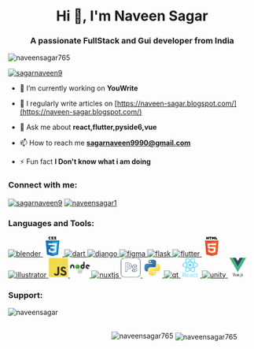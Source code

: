 <h1 align="center">Hi 👋, I'm Naveen Sagar</h1>
<h3 align="center">A passionate FullStack and Gui developer from India</h3>

<p align="left"> <img src="https://komarev.com/ghpvc/?username=naveensagar765&label=Profile%20views&color=0e75b6&style=flat" alt="naveensagar765" /> </p>

<p align="left"> <a href="https://twitter.com/sagarnaveen9" target="blank"><img src="https://img.shields.io/twitter/follow/sagarnaveen9?logo=twitter&style=for-the-badge" alt="sagarnaveen9" /></a> </p>

- 🔭 I’m currently working on **YouWrite**

- 📝 I regularly write articles on [https://naveen-sagar.blogspot.com/](https://naveen-sagar.blogspot.com/)

- 💬 Ask me about **react,flutter,pyside6,vue**

- 📫 How to reach me **sagarnaveen9990@gmail.com**

- ⚡ Fun fact **I Don't know what i am doing**

<h3 align="left">Connect with me:</h3>
<p align="left">
<a href="https://x.com/sagarnaveen9" target="blank"><img align="center" src="https://uxwing.com/wp-content/themes/uxwing/download/brands-and-social-media/x-social-media-black-icon.svg" alt="sagarnaveen9" height="30" width="40" /></a>
<a href="https://www.youtube.com/@naveensagar1" target="blank"><img align="center" src="https://raw.githubusercontent.com/rahuldkjain/github-profile-readme-generator/master/src/images/icons/Social/youtube.svg" alt="naveensagar1" height="30" width="40" /></a>
</p>

<h3 align="left">Languages and Tools:</h3>
<p align="left"> <a href="https://www.blender.org/" target="_blank" rel="noreferrer"> <img src="https://download.blender.org/branding/community/blender_community_badge_white.svg" alt="blender" width="40" height="40"/> </a> <a href="https://www.w3schools.com/css/" target="_blank" rel="noreferrer"> <img src="https://raw.githubusercontent.com/devicons/devicon/master/icons/css3/css3-original-wordmark.svg" alt="css3" width="40" height="40"/> </a> <a href="https://dart.dev" target="_blank" rel="noreferrer"> <img src="https://www.vectorlogo.zone/logos/dartlang/dartlang-icon.svg" alt="dart" width="40" height="40"/> </a> <a href="https://www.djangoproject.com/" target="_blank" rel="noreferrer"> <img src="https://cdn.worldvectorlogo.com/logos/django.svg" alt="django" width="40" height="40"/> </a> <a href="https://www.figma.com/" target="_blank" rel="noreferrer"> <img src="https://www.vectorlogo.zone/logos/figma/figma-icon.svg" alt="figma" width="40" height="40"/> </a> <a href="https://flask.palletsprojects.com/" target="_blank" rel="noreferrer"> <img src="https://www.vectorlogo.zone/logos/pocoo_flask/pocoo_flask-icon.svg" alt="flask" width="40" height="40"/> </a> <a href="https://flutter.dev" target="_blank" rel="noreferrer"> <img src="https://www.vectorlogo.zone/logos/flutterio/flutterio-icon.svg" alt="flutter" width="40" height="40"/> </a> <a href="https://www.w3.org/html/" target="_blank" rel="noreferrer"> <img src="https://raw.githubusercontent.com/devicons/devicon/master/icons/html5/html5-original-wordmark.svg" alt="html5" width="40" height="40"/> </a> <a href="https://www.adobe.com/in/products/illustrator.html" target="_blank" rel="noreferrer"> <img src="https://www.vectorlogo.zone/logos/adobe_illustrator/adobe_illustrator-icon.svg" alt="illustrator" width="40" height="40"/> </a> <a href="https://developer.mozilla.org/en-US/docs/Web/JavaScript" target="_blank" rel="noreferrer"> <img src="https://raw.githubusercontent.com/devicons/devicon/master/icons/javascript/javascript-original.svg" alt="javascript" width="40" height="40"/> </a> <a href="https://nodejs.org" target="_blank" rel="noreferrer"> <img src="https://raw.githubusercontent.com/devicons/devicon/master/icons/nodejs/nodejs-original-wordmark.svg" alt="nodejs" width="40" height="40"/> </a> <a href="https://nuxtjs.org/" target="_blank" rel="noreferrer"> <img src="https://www.vectorlogo.zone/logos/nuxtjs/nuxtjs-icon.svg" alt="nuxtjs" width="40" height="40"/> </a> <a href="https://www.photoshop.com/en" target="_blank" rel="noreferrer"> <img src="https://raw.githubusercontent.com/devicons/devicon/master/icons/photoshop/photoshop-line.svg" alt="photoshop" width="40" height="40"/> </a> <a href="https://www.python.org" target="_blank" rel="noreferrer"> <img src="https://raw.githubusercontent.com/devicons/devicon/master/icons/python/python-original.svg" alt="python" width="40" height="40"/> </a> <a href="https://www.qt.io/" target="_blank" rel="noreferrer"> <img src="https://upload.wikimedia.org/wikipedia/commons/0/0b/Qt_logo_2016.svg" alt="qt" width="40" height="40"/> </a> <a href="https://reactjs.org/" target="_blank" rel="noreferrer"> <img src="https://raw.githubusercontent.com/devicons/devicon/master/icons/react/react-original-wordmark.svg" alt="react" width="40" height="40"/> </a> <a href="https://unity.com/" target="_blank" rel="noreferrer"> <img src="https://www.vectorlogo.zone/logos/unity3d/unity3d-icon.svg" alt="unity" width="40" height="40"/> </a> <a href="https://vuejs.org/" target="_blank" rel="noreferrer"> <img src="https://raw.githubusercontent.com/devicons/devicon/master/icons/vuejs/vuejs-original-wordmark.svg" alt="vuejs" width="40" height="40"/> </a> </p>

<h3 align="left">Support:</h3>
<p><a href="https://ko-fi.com/naveensagar"> <img align="left" src="https://cdn.ko-fi.com/cdn/kofi3.png?v=3" height="50" width="210" alt="naveensagar" /></a></p><br><br>

<p><img align="left" src="https://github-readme-stats.vercel.app/api/top-langs?username=naveensagar765&show_icons=true&locale=en&layout=compact" alt="naveensagar765" /></p>

<p>&nbsp;<img align="center" src="https://github-readme-stats.vercel.app/api?username=naveensagar765&show_icons=true&locale=en" alt="naveensagar765" /></p>
